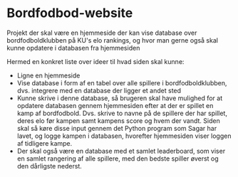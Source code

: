 # Bordfodbod-website
Projekt der skal være en hjemmeside der kan vise database over bordfodboldklubben på KU's elo rankings, og hvor man gerne også skal kunne opdatere i databasen fra hjemmesiden

Hermed en konkret liste over ideer til hvad siden skal kunne:
* Ligne en hjemmeside
* Vise database i form af en tabel over alle spillere i bordfodboldklubben, dvs. integrere med en database der ligger et andet sted
* Kunne skrive i denne database, så brugeren skal have mulighed for at opdatere databasen gennem hjemmesiden efter at der er spillet en kamp af bordfodbold. Dvs. skrive to navne på de spillere der har spillet, deres elo før kampen samt kampens score og hvem der vandt. Siden skal så køre disse input gennem det Python program som Sagar har lavet, og logge kampen i databasen, hvorefter hjemmesiden viser loggen af tidligere kampe. 
* Der skal også være en database med et samlet leaderboard, som viser en samlet rangering af alle spillere, med den bedste spiller øverst og den dårligste nederst.
